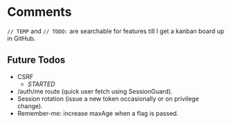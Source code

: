 # Comments

`// TEMP` and `// TODO:` are searchable for features till I get a kanban board up in GitHub.

## Future Todos

- CSRF
  - *STARTED*
- /auth/me route (quick user fetch using SessionGuard).
- Session rotation (issue a new token occasionally or on privilege change).
- Remember-me: increase maxAge when a flag is passed.
